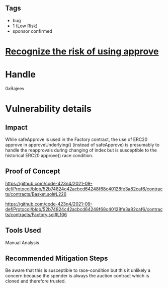 ## Tags

- bug
- 1 (Low Risk)
- sponsor confirmed

# [Recognize the risk of using approve](https://github.com/code-423n4/2021-09-defiprotocol-findings/issues/190) 

# Handle

0xRajeev


# Vulnerability details

## Impact

While safeApprove is used in the Factory contract, the use of ERC20 approve in approveUnderlying() (instead of safeApprove) is presumably to handle the reapprovals during changing of index but is susceptible to the historical ERC20 approve() race condition.

## Proof of Concept

https://github.com/code-423n4/2021-09-defiProtocol/blob/52b74824c42acbcd64248f68c40128fe3a82caf6/contracts/contracts/Basket.sol#L226

https://github.com/code-423n4/2021-09-defiProtocol/blob/52b74824c42acbcd64248f68c40128fe3a82caf6/contracts/contracts/Factory.sol#L106

## Tools Used
Manual Analysis

## Recommended Mitigation Steps

Be aware that this is susceptible to race-condition but this it unlikely a concern because the spender is always the auction contract which is cloned and therefore trusted.

